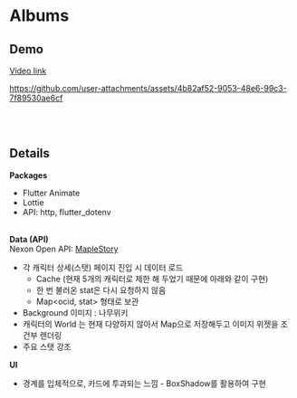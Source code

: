 # Albums

## Demo

[Video link](https://imgur.com/a/7j1xqh2 "imgur")

https://github.com/user-attachments/assets/4b82af52-9053-48e6-99c3-7f89530ae6cf

</br>
</br>

## Details

**Packages**

- Flutter Animate
- Lottie
- API: http, flutter_dotenv  
  </br>

**Data (API)**  
Nexon Open API: [MapleStory](https://openapi.nexon.com/game/maplestory/?id=14)

- 각 캐릭터 상세(스탯) 페이지 진입 시 데이터 로드
  - Cache (현재 5개의 캐릭터로 제한 해 두었기 때문에 아래와 같이 구현)
  - 한 번 불러온 stat은 다시 요청하지 않음
  - Map<ocid, stat> 형태로 보관
- Background 이미지 : 나무위키
- 캐릭터의 World 는 현재 다양하지 않아서 Map으로 저장해두고 이미지 위젯을 조건부 렌더링
- 주요 스탯 강조
  </br>

**UI**

- 경계를 입체적으로, 카드에 투과되는 느낌 - BoxShadow를 활용하여 구현

